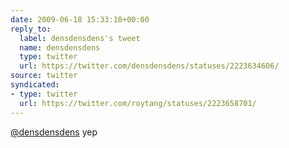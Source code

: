 ```yaml
---
date: 2009-06-18 15:33:10+00:00
reply_to:
  label: densdensdens's tweet
  name: densdensdens
  type: twitter
  url: https://twitter.com/densdensdens/statuses/2223634606/
source: twitter
syndicated:
- type: twitter
  url: https://twitter.com/roytang/statuses/2223658701/
---
```


[@densdensdens](https://twitter.com/densdensdens/) yep